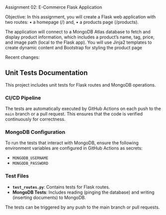 Assignment 02: E-Commerce Flask Application

Objective: In this assignment, you will create a Flask web application with two routes:
• a homepage (/) and,
• a products page (/products).

The application will connect to a MongoDB Atlas database to fetch and display product
information, which includes a product’s name, tag, price, and image path (local to the
Flask app). You will use Jinja2 templates to create dynamic content and Bootstrap for
styling the product page


Recent changes: 

## Unit Tests Documentation

This project includes unit tests for Flask routes and MongoDB operations.

### CI/CD Pipeline
The tests are automatically executed by GitHub Actions on each push to the `main` branch or a pull request. This ensures that the code is verified continuously for correctness.

### MongoDB Configuration
To run the tests that interact with MongoDB, ensure the following environment variables are configured in GitHub Actions as secrets:
- `MONGODB_USERNAME`
- `MONGODB_PASSWORD`

### Test Files
- **`test_routes.py`**: Contains tests for Flask routes.
- **MongoDB Tests**: Includes reading (pinging the database) and writing (inserting documents) to MongoDB.

The tests can be triggered by any push to the main branch or pull requests.
